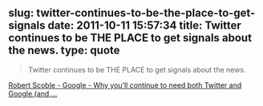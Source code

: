 slug: twitter-continues-to-be-the-place-to-get-signals
date: 2011-10-11 15:57:34
title: Twitter continues to be THE PLACE to get signals about the news.
type: quote
---

> Twitter continues to be THE PLACE to get signals about the news.

[Robert Scoble - Google - Why you’ll continue to need both Twitter and Google (and,…](https://plus.google.com/u/0/111091089527727420853/posts/9SpnpHPQhJm?hl=en)

